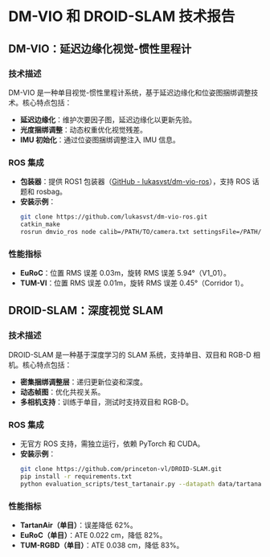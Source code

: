 # DM-VIO 和 DROID-SLAM 技术报告

## DM-VIO：延迟边缘化视觉-惯性里程计

### 技术描述
DM-VIO 是一种单目视觉-惯性里程计系统，基于延迟边缘化和位姿图捆绑调整技术。核心特点包括：
- **延迟边缘化**：维护次要因子图，延迟边缘化以更新先验。
- **光度捆绑调整**：动态权重优化视觉残差。
- **IMU 初始化**：通过位姿图捆绑调整注入 IMU 信息。

### ROS 集成
- **包装器**：提供 ROS1 包装器（[GitHub - lukasvst/dm-vio-ros](https://github.com/lukasvst/dm-vio-ros)），支持 ROS 话题和 rosbag。
- **安装示例**：
  ```bash
  git clone https://github.com/lukasvst/dm-vio-ros.git
  catkin_make
  rosrun dmvio_ros node calib=/PATH/TO/camera.txt settingsFile=/PATH/TO/dm-vio/configs/euroc.yaml
  ```

### 性能指标
- **EuRoC**：位置 RMS 误差 0.03m，旋转 RMS 误差 5.94°（V1_01）。
- **TUM-VI**：位置 RMS 误差 0.01m，旋转 RMS 误差 0.45°（Corridor 1）。

## DROID-SLAM：深度视觉 SLAM

### 技术描述
DROID-SLAM 是一种基于深度学习的 SLAM 系统，支持单目、双目和 RGB-D 相机。核心特点包括：
- **密集捆绑调整层**：递归更新位姿和深度。
- **动态帧图**：优化共视关系。
- **多相机支持**：训练于单目，测试时支持双目和 RGB-D。

### ROS 集成
- 无官方 ROS 支持，需独立运行，依赖 PyTorch 和 CUDA。
- **安装示例**：
  ```bash
  git clone https://github.com/princeton-vl/DROID-SLAM.git
  pip install -r requirements.txt
  python evaluation_scripts/test_tartanair.py --datapath data/tartanair_test/mono
  ```

### 性能指标
- **TartanAir（单目）**：误差降低 62%。
- **EuRoC（单目）**：ATE 0.022 cm，降低 82%。
- **TUM-RGBD（单目）**：ATE 0.038 cm，降低 83%。